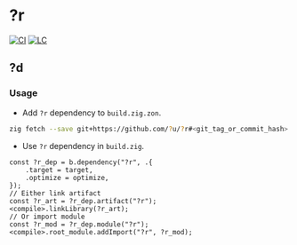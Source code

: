 # ?r

[![CI][ci-shd]][ci-url]
[![LC][lc-shd]][lc-url]

## ?d

### Usage

- Add `?r` dependency to `build.zig.zon`.

```sh
zig fetch --save git+https://github.com/?u/?r#<git_tag_or_commit_hash>
```

- Use `?r` dependency in `build.zig`.

```zig
const ?r_dep = b.dependency("?r", .{
    .target = target,
    .optimize = optimize,
});
// Either link artifact
const ?r_art = ?r_dep.artifact("?r");
<compile>.linkLibrary(?r_art);
// Or import module
const ?r_mod = ?r_dep.module("?r");
<compile>.root_module.addImport("?r", ?r_mod);
```

<!-- MARKDOWN LINKS -->

[ci-shd]: https://img.shields.io/github/actions/workflow/status/?u/?r/ci.yaml?branch=main&style=for-the-badge&logo=github&label=CI&labelColor=black
[ci-url]: https://github.com/?u/?r/blob/main/.github/workflows/ci.yaml
[lc-shd]: https://img.shields.io/github/license/?u/?r.svg?style=for-the-badge&labelColor=black
[lc-url]: https://github.com/?u/?r/blob/main/LICENSE
